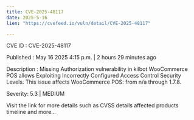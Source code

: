 ```yaml
---
title: CVE-2025-48117
date: 2025-5-16
lien: "https://cvefeed.io/vuln/detail/CVE-2025-48117"

---
```


CVE ID : CVE-2025-48117

Published :  May 16
2025
4:15 p.m. | 2 hours
29 minutes ago

Description : Missing Authorization vulnerability in kilbot WooCommerce POS allows Exploiting Incorrectly Configured Access Control Security Levels. This issue affects WooCommerce POS: from n/a through 1.7.8.

Severity: 5.3 | MEDIUM

Visit the link for more details
such as CVSS details
affected products
timeline
and more...
